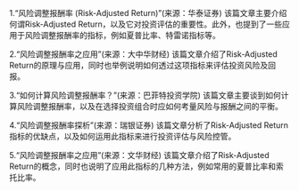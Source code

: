 

1.“风险调整报酬率 (Risk-Adjusted Return)”(来源：华泰证券)
该篇文章主要介绍何谓Risk-Adjusted Return，以及它对投资评估的重要性。此外，也提到了一些应用于风险调整报酬率的指标，例如夏普比率、特雷诺指标等。

2.“风险调整报酬率之应用”(来源：大中华财经)
该篇文章介绍了Risk-Adjusted Return的原理与应用，同时也举例说明如何透过这项指标来评估投资风险及回报。

3.“如何计算风险调整报酬率？”(来源：巴菲特投资学院)
该篇文章主要谈到如何计算风险调整报酬率，以及在选择投资组合时应如何考量风险与报酬之间的平衡。

4.“风险调整报酬率探析”(来源：瑞银证券)
该篇文章分析了Risk-Adjusted Return指标的优缺点，以及如何运用此指标来进行投资评估与风险控管。

5.“风险调整报酬率之应用”(来源：文华财经)
该篇文章介绍了Risk-Adjusted Return的概念，同时也说明了应用此指标的几种方法，例如常用的夏普比率和索托比率。